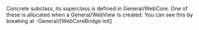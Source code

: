 Concrete subclass, its superclass is defined in General/WebCore.  One of these is allocated when a General/WebView is created.  You can see this by breaking at -General/[WebCoreBridge init]